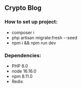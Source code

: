 ## Crypto Blog

### How to set up project:

- composer i
- php artisan migrate:fresh --seed
- npm i && npm run dev

### Dependencies:

- PHP 8.0
- node 16.16.0
- npm 8.11.0
- Redis
